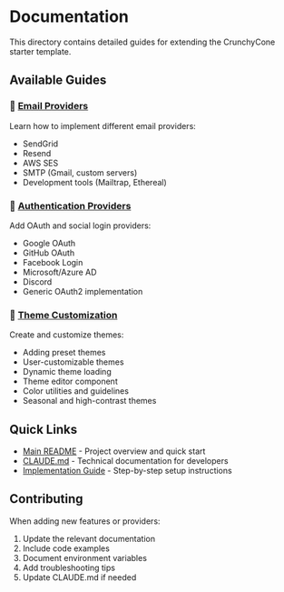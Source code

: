 # Documentation

This directory contains detailed guides for extending the CrunchyCone starter template.

## Available Guides

### 📧 [Email Providers](./email-providers.md)

Learn how to implement different email providers:

- SendGrid
- Resend
- AWS SES
- SMTP (Gmail, custom servers)
- Development tools (Mailtrap, Ethereal)

### 🔐 [Authentication Providers](./auth-providers.md)

Add OAuth and social login providers:

- Google OAuth
- GitHub OAuth
- Facebook Login
- Microsoft/Azure AD
- Discord
- Generic OAuth2 implementation

### 🎨 [Theme Customization](./theme-customization.md)

Create and customize themes:

- Adding preset themes
- User-customizable themes
- Dynamic theme loading
- Theme editor component
- Color utilities and guidelines
- Seasonal and high-contrast themes

## Quick Links

- [Main README](../README.md) - Project overview and quick start
- [CLAUDE.md](../CLAUDE.md) - Technical documentation for developers
- [Implementation Guide](../implementation-guide.md) - Step-by-step setup instructions

## Contributing

When adding new features or providers:

1. Update the relevant documentation
2. Include code examples
3. Document environment variables
4. Add troubleshooting tips
5. Update CLAUDE.md if needed
